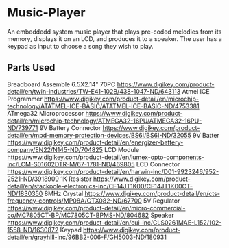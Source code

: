 # Music-Player
An embeddedd system music player that plays pre-coded melodies from its memory, displays it on an LCD, and produces it to a speaker. The user has a keypad as input to choose a song they wish to play.

## Parts Used
Breadboard Assemble 6.5X2.14" 70PC https://www.digikey.com/product-detail/en/twin-industries/TW-E41-102B/438-1047-ND/643113
Atmel ICE Programmer https://www.digikey.com/product-detail/en/microchip-technology/ATATMEL-ICE-BASIC/ATATMEL-ICE-BASIC-ND/4753381
ATmega32 Microprocessor https://www.digikey.com/product-detail/en/microchip-technology/ATMEGA32-16PU/ATMEGA32-16PU-ND/739771
9V Battery Connector https://www.digikey.com/product-detail/en/mpd-memory-protection-devices/BS6I/BS6I-ND/32055
9V Batter https://www.digikey.com/product-detail/en/energizer-battery-company/EN22/N145-ND/704825
LCD Module https://www.digikey.com/product-detail/en/lumex-opto-components-inc/LCM-S01602DTR-M/67-1781-ND/469805
LCD Connector https://www.digikey.com/product-detail/en/harwin-inc/D01-9923246/952-2521-ND/3918909
1K Resistor https://www.digikey.com/product-detail/en/stackpole-electronics-inc/CF14JT1K00/CF14JT1K00CT-ND/1830350
8MHz Crystal https://www.digikey.com/product-detail/en/cts-frequency-controls/MP08A/CTX082-ND/67700
5V Regulator https://www.digikey.com/product-detail/en/micro-commercial-co/MC7805CT-BP/MC7805CT-BPMS-ND/804682
Speaker https://www.digikey.com/product-detail/en/cui-inc/CLS0261MAE-L152/102-1558-ND/1630872
Keypad https://www.digikey.com/product-detail/en/grayhill-inc/96BB2-006-F/GH5003-ND/180931
